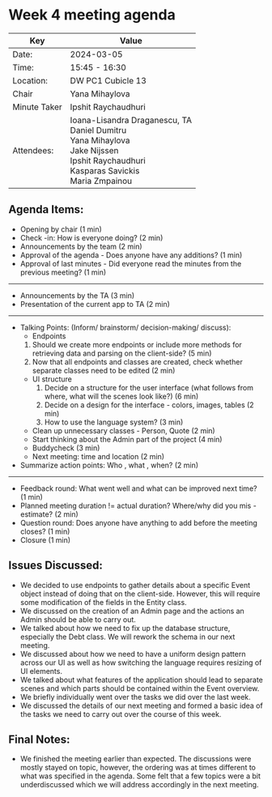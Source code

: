 # Week 4 meeting agenda

| Key          | Value              |
|--------------|--------------------|
| Date:        | 2024-03-05         |
| Time:        | 15:45 - 16:30      |
| Location:    | DW PC1 Cubicle 13  |
| Chair        | Yana Mihaylova	    |
| Minute Taker | Ipshit Raychaudhuri|
| Attendees:   | Ioana-Lisandra Draganescu, TA<br/> Daniel Dumitru<br/> Yana Mihaylova<br/> Jake Nijssen<br/> Ipshit Raychaudhuri<br/> Kasparas Savickis<br/>  Maria Zmpainou |


## Agenda Items:
- Opening by chair (1 min)
- Check -in: How is everyone doing? (2 min)
- Announcements by the team (2 min)
- Approval of the agenda - Does anyone have any additions? (1 min)
- Approval of last minutes - Did everyone read the minutes from the previous meeting? (1 min)
---
- Announcements by the TA (3 min)
- Presentation of the current app to TA (2 min)
---
- Talking Points: (Inform/ brainstorm/ decision-making/ discuss):
    - Endpoints
	1. Should we create more endpoints or include more methods for retrieving data and
	 parsing on the client-side? (5 min)
	2. Now that all endpoints and classes are created, check whether separate classes 
	 need to be edited (2 min)
    - UI structure
        1. Decide on a structure for the user interface (what follows from where, what will 
	 the scenes look like?) (6 min)
        2. Decide on a design for the interface - colors, images, tables (2 min)
        3. How to use the language system? (3 min)
    - Clean up unnecessary classes - Person, Quote (2 min)
    - Start thinking about the Admin part of the project (4 min) 
    - Buddycheck (3 min)
    - Next meeting: time and location (2 min)
- Summarize action points: Who , what , when? (2 min)
---
- Feedback round: What went well and what can be improved next time? (1 min)
- Planned meeting duration != actual duration? Where/why did you mis -estimate? (2 min)
- Question round: Does anyone have anything to add before the meeting closes? (1 min)
- Closure (1 min)


## Issues Discussed:
- We decided to use endpoints to gather details about a specific Event object instead of doing that on the client-side. However, this will require some modification of the fields in the Entity class.
- We discussed on the creation of an Admin page and the actions an Admin should be able to carry out.
- We talked about how we need to fix up the database structure, especially the Debt class. We will rework the schema in our next meeting.
- We discussed about how we need to have a uniform design pattern across our UI as well as how switching the language requires resizing of UI elements.
- We talked about what features of the application should lead to separate scenes and which parts should be contained within the Event overview.
- We briefly individually went over the tasks we did over the last week.
- We discussed the details of our next meeting and formed a basic idea of the tasks we need to carry out over the course of this week.

## Final Notes:
- We finished the meeting earlier than expected. The discussions were mostly stayed on topic, however, the ordering was at times different to what was specified in the agenda. Some felt that a few topics were a bit underdiscussed which we will address accordingly in the next meeting.
